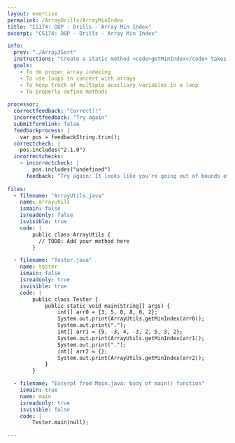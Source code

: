 ```yaml
---
layout: exercise
permalink: /ArrayDrills/ArrayMinIndex
title: "CS174: OOP - Drills - Array Min Index"
excerpt: "CS174: OOP - Drills - Array Min Index"

info:
  prev: "./Array3Sort"
  instructions: "Create a static method <code>getMinIndex</code> takes in an array of doubles and returns the index of the minimum element in the array.  You must handle the following two special cases: <ol><li>If there are ties, it should return the lowest index among the ties</li><li>If the array is empty, your program should return 0 without crashing</li></ul>"
  goals:
    - To do proper array indexing
    - To use loops in concert with arrays
    - To keep track of multiple auxiliary variables in a loop
    - To properly define methods
    
processor:  
  correctfeedback: "Correct!!" 
  incorrectfeedback: "Try again"
  submitformlink: false
  feedbackprocess: | 
    var pos = feedbackString.trim();
  correctcheck: |
    pos.includes("2.1.0")
  incorrectchecks:
    - incorrectcheck: |
        pos.includes("undefined")
      feedback: "Try again: It looks like you're going out of bounds of the array somewhere."    
 
files:
  - filename: "ArrayUtils.java"
    name: arrayutils
    ismain: false
    isreadonly: false
    isvisible: true
    code: | 
        public class ArrayUtils {
          // TODO: Add your method here
        }

  - filename: "Tester.java"
    name: tester
    ismain: false
    isreadonly: true
    isvisible: true
    code: | 
        public class Tester {
            public static void main(String[] args) {
                int[] arr0 = {3, 5, 0, 8, 0, 2};
                System.out.print(ArrayUtils.getMinIndex(arr0));
                System.out.print(".");
                int[] arr1 = {9, -3, 4, -3, 2, 5, 3, 2};
                System.out.print(ArrayUtils.getMinIndex(arr1));
                System.out.print(".");
                int[] arr2 = {};
                System.out.print(ArrayUtils.getMinIndex(arr2));
            }
        }    

  - filename: "Excerpt from Main.java: body of main() function"
    ismain: true
    name: main
    isreadonly: true
    isvisible: false
    code: |
        Tester.main(null);
        
---
```

